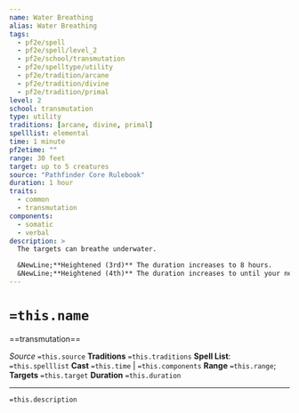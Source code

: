 ```yaml
---
name: Water Breathing
alias: Water Breathing
tags:
  - pf2e/spell
  - pf2e/spell/level_2
  - pf2e/school/transmutation
  - pf2e/spelltype/utility
  - pf2e/tradition/arcane
  - pf2e/tradition/divine
  - pf2e/tradition/primal
level: 2
school: transmutation
type: utility
traditions: [arcane, divine, primal]
spelllist: elemental
time: 1 minute
pf2etime: ""
range: 30 feet
target: up to 5 creatures
source: "Pathfinder Core Rulebook"
duration: 1 hour
traits:
  - common
  - transmutation
components:
  - somatic
  - verbal
description: >
  The targets can breathe underwater.

  &NewLine;**Heightened (3rd)** The duration increases to 8 hours.
  &NewLine;**Heightened (4th)** The duration increases to until your next daily preparations.
---
```

# `=this.name`
==transmutation==

*Source* `=this.source`
**Traditions** `=this.traditions`
**Spell List**: `=this.spelllist`
**Cast** `=this.time` | `=this.components`
**Range** `=this.range`; **Targets** `=this.target`
**Duration** `=this.duration`

***
`=this.description`